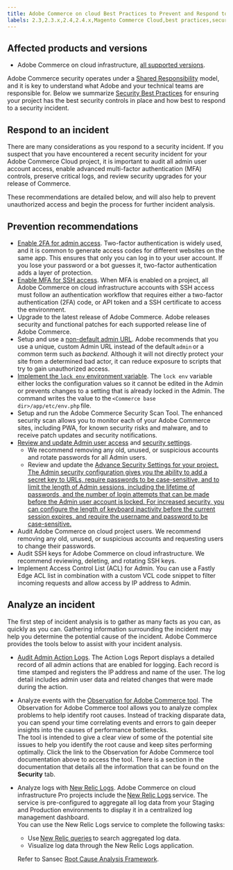 ```yaml
---
title: Adobe Commerce on cloud Best Practices to Prevent and Respond to a Security Incident
labels: 2.3,2.3.x,2.4,2.4.x,Magento Commerce Cloud,best practices,security,Adobe Commerce,cloud infrastructure
---
```


## Affected products and versions

* Adobe Commerce on cloud infrastructure, [all supported versions](https://magento.com/sites/default/files/magento-software-lifecycle-policy.pdf).


Adobe Commerce security operates under a [Shared Responsibility](https://www.adobe.com/content/dam/cc/en/trust-center/ungated/whitepapers/experience-cloud/adobe-commerce-shared-responsibility-guide.pdf) model, and it is key to understand what Adobe and your technical teams are responsible for. Below we summarize [Security Best Practices](https://www.adobe.com/content/dam/cc/en/security/pdfs/Adobe-Magento-Commerce-Best-Practices-Guide.pdf) for ensuring your project has the best security controls in place and how best to respond to a security incident.

## Respond to an incident

There are many considerations as you respond to a security incident. If you suspect that you have encountered a recent security incident for your Adobe Commerce Cloud project, it is important to audit all admin user account access, enable advanced multi-factor authentication (MFA) controls, preserve critical logs, and review security upgrades for your release of Commerce.

These recommendations are detailed below, and will also help to prevent unauthorized access and begin the process for further incident analysis.

## Prevention recommendations

* [Enable 2FA for admin access](https://docs.magento.com/user-guide/stores/security-two-factor-authentication.html).
    Two-factor authentication is widely used, and it is common to generate access codes for different websites on the same app. This ensures that only you can log in to your user account. If you lose your password or a bot guesses it, two-factor authentication adds a layer of protection.
* [Enable MFA for SSH access](https://devdocs.magento.com/cloud/project/project-enable-mfa-enforcement.html).
    When MFA is enabled on a project, all Adobe Commerce on cloud infrastructure accounts with SSH access must follow an authentication workflow that requires either a two-factor authentication (2FA) code, or API token and a SSH certificate to access the environment.
* Upgrade to the latest release of Adobe Commerce.
    Adobe releases security and functional patches for each supported release line of Adobe Commerce.
* Setup and use a [non-default admin URL](https://docs.magento.com/user-guide/stores/store-urls-custom-admin.html).
    Adobe recommends that you use a unique, custom Admin URL instead of the default `admin` or a common term such as *backend*. Although it will not directly protect your site from a determined bad actor, it can reduce exposure to scripts that try to gain unauthorized access.
* [Implement the `lock env` environment variable](https://experienceleague.adobe.com/docs/commerce-operations/configuration-guide/cli/configuration-management/set-configuration-values.html#set-configuration-values-that-cannot-be-edited-in-the-admin).
    The `lock env` variable either locks the configuration values so it cannot be edited in the Admin or prevents changes to a setting that is already locked in the Admin. The command writes the value to the `<Commerce base dir>/app/etc/env.php` file.
* Setup and run the Adobe Commerce Security Scan Tool.
    The enhanced security scan allows you to monitor each of your Adobe Commerce sites, including PWA, for known security risks and malware, and to receive patch updates and security notifications.
* [Review and update Admin user access](https://docs.magento.com/user-guide/system/permissions-users-all.html) and [security settings](https://docs.magento.com/user-guide/system/permissions-users-all.html).
    * We recommend removing any old, unused, or suspicious accounts and rotate passwords for all Admin users.
    * Review and update the <ins>Advance Security Settings<ins> for your project. The Admin security configuration gives you the ability to add a secret key to URLs, require passwords to be case-sensitive, and to limit the length of Admin sessions, including the lifetime of passwords, and the number of login attempts that can be made before the Admin user account is <ins>locked</ins>. For increased security, you can configure the length of keyboard inactivity before the current session expires, and require the username and password to be case-sensitive.
* Audit Adobe Commerce on cloud project users.
    We recommend removing any old, unused, or suspicious accounts and requesting users to change their passwords.
* Audit SSH keys for Adobe Commerce on cloud infrastructure.
    We recommend reviewing, deleting, and rotating SSH keys.
* Implement Access Control List (ACL) for Admin.
    You can use a Fastly Edge ACL list in combination with a custom VCL code snippet to filter incoming requests and allow access by IP address to Admin.

## Analyze an incident

The first step of incident analysis is to gather as many facts as you can, as quickly as you can. Gathering information surrounding the incident may help you determine the potential cause of the incident. Adobe Commerce provides the tools below to assist with your incident analysis.

* [Audit Admin Action Logs](https://docs.magento.com/user-guide/system/action-log-report.html).
    The Action Logs Report displays a detailed record of all admin actions that are enabled for logging. Each record is time stamped and registers the IP address and name of the user. The log detail includes admin user data and related changes that were made during the action.
* Analyze events with the [Observation for Adobe Commerce tool](https://experienceleague.adobe.com/docs/commerce-operations/tools/observation-for-adobe-commerce/intro.html?lang=en).
    The Observation for Adobe Commerce tool allows you to analyze complex problems to help identify root causes. Instead of tracking disparate data, you can spend your time correlating events and errors to gain deeper insights into the causes of performance bottlenecks.  
    The tool is intended to give a clear view of some of the potential site issues to help you identify the root cause and keep sites performing optimally. Click the link to the Observation for Adobe Commerce tool documentation above to access the tool. There is a section in the documentation that details all the information that can be found on the **Security** tab.
* Analyze logs with [New Relic Logs](https://devdocs.magento.com/cloud/project/new-relic.html#new-relic-logs).
    Adobe Commerce on cloud infrastructure Pro projects include the [New Relic Logs](https://docs.newrelic.com/docs/logs/new-relic-logs/get-started/introduction-new-relic-logs) service. The service is pre-configured to aggregate all log data from your Staging and Production environments to display it in a centralized log management dashboard.  
    You can use the New Relic Logs service to complete the following tasks:
    * Use [New Relic queries](https://docs.newrelic.com/docs/logs/new-relic-logs/ui-data/query-syntax-logs) to search aggregated log data.
    * Visualize log data through the New Relic Logs application.

    Refer to Sansec [Root Cause Analysis Framework](https://sansec.io/kb/incident-response/magento-root-cause-analysis).
